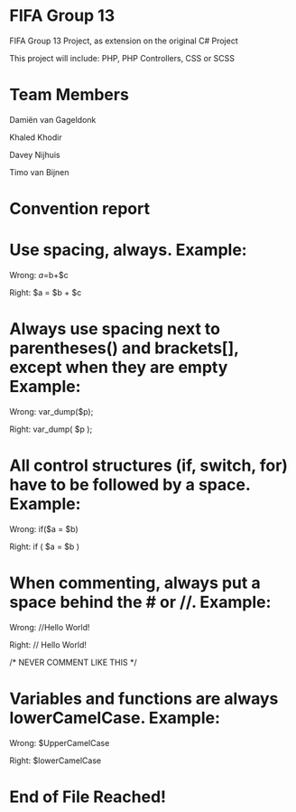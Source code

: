 # FIFA Group 13
FIFA Group 13 Project, as extension on the original C# Project

This project will include: PHP, PHP Controllers, CSS or SCSS

# Team Members

Damiën van Gageldonk

Khaled Khodir

Davey Nijhuis

Timo van Bijnen

# Convention report

# Use spacing, always. Example:
Wrong:
$a=$b+$c

Right:
$a = $b + $c

# Always use spacing next to parentheses() and brackets[], except when they are empty Example:
Wrong:
var_dump($p);

Right:
var_dump( $p );

# All control structures (if, switch, for) have to be followed by a space. Example:

Wrong:
if($a = $b)

Right:
if ( $a = $b )

# When commenting, always put a space behind the # or //. Example:

Wrong: 
//Hello World!

Right:
// Hello World!

/* NEVER COMMENT LIKE THIS */

# Variables and functions are always lowerCamelCase. Example:

Wrong:
$UpperCamelCase

Right:
$lowerCamelCase

# End of File Reached!
